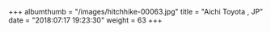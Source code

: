 +++
albumthumb = "/images/hitchhike-00063.jpg"
title = "Aichi Toyota , JP"
date = "2018:07:17 19:23:30"
weight = 63
+++

